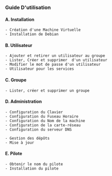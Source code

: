 ### Guide D'utilisation
#### A. Installation
```
- Création d'une Machine Virtuelle
- Installation de Debian
``` 

#### B. Utilisateur
``` 
- Ajouter et retirer un utilisateur au groupe
- Lister, Créer et supprimer  d'un utilisateur
- Modifier le mot de passe d'un utilisateur
- Utilisateur pour les services
``` 

#### C. Groupe
``` 
- Lister, créer et supprimer un groupe
```

#### D. Administration
```
- Configuration du Clavier
- Configuration du Fuseau Horaire
- Configuration du Nom de la machine
- Configuration de la carte-réseau
- Configuration du serveur DNS

- Gestion des dépôts
- Mise à jour
```

#### E. Pilote
``` 
- Obtenir le nom du pilote
- Installation du pilote
```

